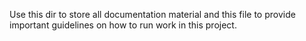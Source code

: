 Use this dir to store all documentation material and this file to provide important 
guidelines on how to run work in this project. 
